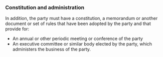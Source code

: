 ###  Constitution and administration

In addition, the party must have a constitution, a memorandum or another
document or set of rules that have been adopted by the party and that provide
for:

  * An annual or other periodic meeting or conference of the party 
  * An executive committee or similar body elected by the party, which administers the business of the party. 
